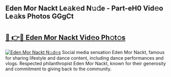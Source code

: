 ## Eden Mor Nackt Le𝚊k𝚎d N𝚞𝚍e - Part-eH0 Vid𝚎o Le𝚊ks Photos GGgCt

# <h2><a href="http://fb6bftz.evod.top/?m=Eden+Mor+Nackt">🔗 👉🔴 Eden Mor Nackt Vid𝚎o Ph𝚘t𝚘s</a></h2>

[![Eden Mor Nackt N𝚞d𝚎s](https://i.imgur.com/8V9OHl7.gif)](http://fb6bftz.evod.top/?m=Eden+Mor+Nackt)
Social media sensation Eden Mor Nackt, famous for sharing lifestyle and dance content, including dance performances and vlogs. Respected philanthropist Eden Mor Nackt, known for their generosity and commitment to giving back to the community. 
